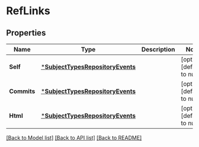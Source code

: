 # RefLinks

## Properties
Name | Type | Description | Notes
------------ | ------------- | ------------- | -------------
**Self** | [***SubjectTypesRepositoryEvents**](subject_types_repository_events.md) |  | [optional] [default to null]
**Commits** | [***SubjectTypesRepositoryEvents**](subject_types_repository_events.md) |  | [optional] [default to null]
**Html** | [***SubjectTypesRepositoryEvents**](subject_types_repository_events.md) |  | [optional] [default to null]

[[Back to Model list]](../README.md#documentation-for-models) [[Back to API list]](../README.md#documentation-for-api-endpoints) [[Back to README]](../README.md)


